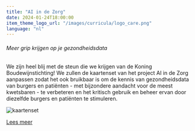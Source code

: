 ```yaml
---
title: "AI in de Zorg"
date: 2024-01-24T18:00:00
item_theme_logo_url: "/images/curricula/logo_care.png"
language: "nl"
---
```

###### Meer grip krijgen op je gezondheidsdata

We zijn heel blij met de steun die we krijgen van de Koning Boudewijnstichting! We zullen de kaartenset van het project AI in de Zorg aanpassen zodat het ook bruikbaar is
om de kennis van gezondheidsdata van burgers en patiënten - met bijzondere aandacht voor de meest kwetsbaren - te verbeteren en het 
kritisch gebruik en beheer ervan door diezelfde burgers en patiënten te stimuleren.

![kaartenset](https://github.com/dwengovzw/Dwengo-Website/assets/48352335/41954c73-f2ed-445f-8fa8-52bb7a26e78e)

[Lees meer](https://kbs-frb.be/nl/dwengo-vzw-ai-de-zorg)
